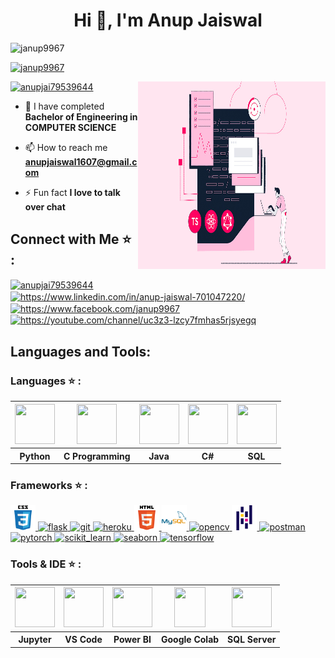 <h1 align="center">Hi 👋, I'm Anup Jaiswal</h1>
<!--h3 align="center">A passionate ML/AL enthusiam from India</h3-->

<p align="left"> <img src="https://komarev.com/ghpvc/?username=janup9967&label=Profile%20views&color=0e75b6&style=flat" alt="janup9967" /> </p>

<p align="left"> <a href="https://github.com/ryo-ma/github-profile-trophy"><img src="https://github-profile-trophy.vercel.app/?username=janup9967" alt="janup9967" /></a> </p>
<img align="right" alt="Coding" width="300" height="300" src="img.png"  style="max-width: 100%;">

<p align="left"> <a href="https://twitter.com/anupjai79539644" target="blank"><img src="https://img.shields.io/twitter/follow/anupjai79539644?logo=twitter&style=for-the-badge" alt="anupjai79539644" /></a> </p>

- 🌱 I have completed **Bachelor of Engineering in COMPUTER SCIENCE**

- 📫 How to reach me **anupjaiswal1607@gmail.com**

- ⚡ Fun fact **I love to talk over chat**

## Connect with Me ⭐ :
<!--table>
  <tr>
    <th><a href="https://twitter.com/anupjai79539644" target="blank"><img src="https://bankimooncentre.org/wp-content/uploads/2020/05/twitter-icon-square-logo-108D17D373-seeklogo.com_.png" height="30" width="40"></a></th>
    <th><a href="https://www.linkedin.com/in/anup-jaiswal-701047220/" target="blank"><img src="https://logotaglines.com/wp-content/uploads/2021/11/LinkedIn-Logo-Tagline-Slogan-founder-owner-480x480.jpg" height="30" width="40" ></a></th>
    <th><a href="https://www.facebook.com/janup9967" target="blank"><img align="center" src="https://raw.githubusercontent.com/rahuldkjain/github-profile-readme-generator/master/src/images/icons/Social/facebook.svg" alt="https://www.facebook.com/janup9967" height="30" width="40" /></a></th>
    <th><a href="https://www.youtube.com/channel/UC3Z3-lZcY7FmHAS5RjsYeGQ/featured" target="blank"><img align="center" src="https://raw.githubusercontent.com/rahuldkjain/github-profile-readme-generator/master/src/images/icons/Social/youtube.svg" alt="https://youtube.com/channel/uc3z3-lzcy7fmhas5rjsyegq" height="30" width="40" /></a> </th>
    
  </tr>
  <tr>
    <th>Twitter </th>
    <th>LinkedIn </th>
    <th>Facebook</th>
    <th>Youtube</th>
  </tr>
</table-->
<p align="left">
<a href="https://twitter.com/anupjai79539644" target="blank"><img align="center" src="https://static.designboom.com/wp-content/uploads/2023/07/twitter-logo-change-x-elon-musk-designboom-500.jpg" alt="anupjai79539644" height="30" width="40" /></a>&nbsp;
<a href="https://www.linkedin.com/in/anup-jaiswal-701047220/" target="blank"><img align="center" src="https://upload.wikimedia.org/wikipedia/commons/thumb/8/81/LinkedIn_icon.svg/108px-LinkedIn_icon.svg.png" alt="https://www.linkedin.com/in/anup-jaiswal-701047220/" height="30" width="40" /></a>&nbsp;
<a href="https://www.facebook.com/janup9967" target="blank"><img align="center" src="https://upload.wikimedia.org/wikipedia/en/thumb/0/04/Facebook_f_logo_%282021%29.svg/225px-Facebook_f_logo_%282021%29.svg.png" alt="https://www.facebook.com/janup9967" height="40" width="40" /></a>&nbsp;
<a href="https://www.youtube.com/channel/UC3Z3-lZcY7FmHAS5RjsYeGQ/featured" target="blank"><img align="center" src="https://upload.wikimedia.org/wikipedia/commons/thumb/0/09/YouTube_full-color_icon_%282017%29.svg/180px-YouTube_full-color_icon_%282017%29.svg.png" alt="https://youtube.com/channel/uc3z3-lzcy7fmhas5rjsyegq" height="40" width="40" /></a>
<!-- a href="https://www.codechef.com/users/janup9967" target="blank"><img align="center" src="https://cdn.jsdelivr.net/npm/simple-icons@3.1.0/icons/codechef.svg" alt="https://www.codechef.com/users/janup9967" height="30" width="40" /></a-->
</p>

## Languages and Tools:

### Languages ⭐ :
<table>
  <tr>
    <th><a href="https://www.python.org/"><img src="https://upload.wikimedia.org/wikipedia/commons/thumb/c/c3/Python-logo-notext.svg/172px-Python-logo-notext.svg.png?20220821155029" height="64" width="64"></a></th>
    <th><a href="https://www.cprogramming.com/"><img src="https://upload.wikimedia.org/wikipedia/commons/thumb/1/18/C_Programming_Language.svg/570px-C_Programming_Language.svg.png?20201031132917" height="64" width="64"></a></th>
    <th><a href="https://www.java.com/"><img src="https://upload.wikimedia.org/wikipedia/en/thumb/3/30/Java_programming_language_logo.svg/182px-Java_programming_language_logo.svg.png" height="64" width="64"></a></th>
    <th><a href="https://learn.microsoft.com/en-us/dotnet/csharp/"><img src="https://upload.wikimedia.org/wikipedia/commons/thumb/d/d2/C_Sharp_Logo_2023.svg/195px-C_Sharp_Logo_2023.svg.png" height="64" width="64"></a></th>
    <th><a href="https://www.mysql.com/"><img src="https://static.tildacdn.com/tild6238-3035-4335-a333-306335373139/IMG_3349.jpg" height="64" width="64"></a></th>
  </tr>
  </tr>
  <tr>
    <th>Python</th>
    <th>C Programming</th>
    <th>Java</th>
    <th>C#</th>
    <th>SQL</th>
  </tr>
</table>


### Frameworks ⭐ : 

<p align="left"> <a href="https://www.w3schools.com/css/" target="_blank" rel="noreferrer"> <img src="https://raw.githubusercontent.com/devicons/devicon/master/icons/css3/css3-original-wordmark.svg" alt="css3" width="40" height="40"/> </a> <a href="https://flask.palletsprojects.com/" target="_blank" rel="noreferrer"> <img src="https://flask.palletsprojects.com/en/stable/_images/flask-horizontal.png" alt="flask" width="40" height="40"/> </a> <a href="https://git-scm.com/" target="_blank" rel="noreferrer"> <img src="https://www.vectorlogo.zone/logos/git-scm/git-scm-icon.svg" alt="git" width="40" height="40"/> </a> <a href="https://heroku.com" target="_blank" rel="noreferrer"> <img src="https://www.vectorlogo.zone/logos/heroku/heroku-icon.svg" alt="heroku" width="40" height="40"/> </a> <a href="https://www.w3.org/html/" target="_blank" rel="noreferrer"> <img src="https://raw.githubusercontent.com/devicons/devicon/master/icons/html5/html5-original-wordmark.svg" alt="html5" width="40" height="40"/> </a> <a href="https://www.mysql.com/" target="_blank" rel="noreferrer"> <img src="https://raw.githubusercontent.com/devicons/devicon/master/icons/mysql/mysql-original-wordmark.svg" alt="mysql" width="40" height="40"/> </a> <a href="https://opencv.org/" target="_blank" rel="noreferrer"> <img src="https://www.vectorlogo.zone/logos/opencv/opencv-icon.svg" alt="opencv" width="40" height="40"/> </a> <a href="https://pandas.pydata.org/" target="_blank" rel="noreferrer"> <img src="https://raw.githubusercontent.com/devicons/devicon/2ae2a900d2f041da66e950e4d48052658d850630/icons/pandas/pandas-original.svg" alt="pandas" width="40" height="40"/> </a> <a href="https://postman.com" target="_blank" rel="noreferrer"> <img src="https://www.vectorlogo.zone/logos/getpostman/getpostman-icon.svg" alt="postman" width="40" height="40"/> </a> <!--a href="https://www.python.org" target="_blank" rel="noreferrer"> <img src="https://raw.githubusercontent.com/devicons/devicon/master/icons/python/python-original.svg" alt="python" width="40" height="40"/> </a--> <a href="https://pytorch.org/" target="_blank" rel="noreferrer"> <img src="https://www.vectorlogo.zone/logos/pytorch/pytorch-icon.svg" alt="pytorch" width="40" height="40"/> </a> <a href="https://scikit-learn.org/" target="_blank" rel="noreferrer"> <img src="https://upload.wikimedia.org/wikipedia/commons/0/05/Scikit_learn_logo_small.svg" alt="scikit_learn" width="40" height="40"/> </a> <a href="https://seaborn.pydata.org/" target="_blank" rel="noreferrer"> <img src="https://seaborn.pydata.org/_images/logo-mark-lightbg.svg" alt="seaborn" width="40" height="40"/> </a> <a href="https://www.tensorflow.org" target="_blank" rel="noreferrer"> <img src="https://www.vectorlogo.zone/logos/tensorflow/tensorflow-icon.svg" alt="tensorflow" width="40" height="40"/> </a><!--a href="https://www.cprogramming.com/" target="_blank" rel="noreferrer"> <img src="https://raw.githubusercontent.com/devicons/devicon/master/icons/c/c-original.svg" alt="c" width="40" height="40"/> <--/a>  </p>

<!--p><img align="left" src="https://github-readme-stats.vercel.app/api/top-langs?username=janup9967&show_icons=true&locale=en&layout=compact" alt="janup9967" /></p>

<p>&nbsp;<img align="center" src="https://github-readme-stats.vercel.app/api?username=janup9967&show_icons=true&locale=en" alt="janup9967" /></p-->
  
  ### Tools & IDE ⭐ :
<table>
  <tr>
    <th><a href="https://jupyter.org/" target="_blank"><img src="https://upload.wikimedia.org/wikipedia/commons/thumb/3/38/Jupyter_logo.svg/180px-Jupyter_logo.svg.png" height="64" width="64"></a></th>
    <th><a href="https://code.visualstudio.com/download" target="_blank"><img src="https://user-images.githubusercontent.com/674621/71187801-14e60a80-2280-11ea-94c9-e56576f76baf.png" height="64" width="64"></a></th>
    <th><a href="https://app.powerbi.com/" target="_blank"><img src="https://logos-world.net/wp-content/uploads/2022/02/Power-BI-Logo-700x394.png" height="64" width="64"></a></th>
    <th><a href="https://colab.research.google.com/" target="_blank"><img src="https://upload.wikimedia.org/wikipedia/commons/thumb/d/d0/Google_Colaboratory_SVG_Logo.svg/1200px-Google_Colaboratory_SVG_Logo.svg.png?20221103151432" height="64" width="50"></a></th>
    <th><a href="https://www.microsoft.com/en-us/sql-server" target="_blank"><img src="https://media.ttmind.com/Media/tech/article_87_10-7-201810-20-54AM.jpg" height="64" width="64"></a></th>
  </tr>
  <tr>
    <th>Jupyter</th>
    <th>VS Code</th>
    <th>Power BI</th>
    <th>Google Colab</th>
    <th>SQL Server</th>
  </tr>
</table>

